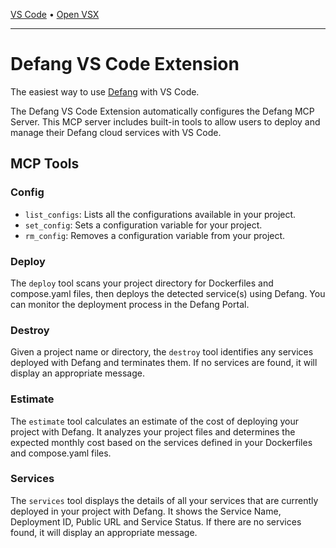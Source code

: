 [VS Code](https://marketplace.visualstudio.com/items?itemName=DefangLabs.defang) • [Open VSX](https://open-vsx.org/extension/DefangLabs/defang)

---

# Defang VS Code Extension

The easiest way to use [Defang](https://defang.io) with VS Code.

The Defang VS Code Extension automatically configures the Defang MCP Server. This MCP server includes built-in tools to allow users to deploy and manage their Defang cloud services with VS Code.

## MCP Tools

### Config

* `list_configs`: Lists all the configurations available in your project.
* `set_config`: Sets a configuration variable for your project.
* `rm_config`: Removes a configuration variable from your project.

### Deploy

The `deploy` tool scans your project directory for Dockerfiles and compose.yaml files, then deploys the detected service(s) using Defang. You can monitor the deployment process in the Defang Portal.

### Destroy

Given a project name or directory, the `destroy` tool identifies any services deployed with Defang and terminates them. If no services are found, it will display an appropriate message.

### Estimate

The `estimate` tool calculates an estimate of the cost of deploying your project with Defang. It analyzes your project files and determines the expected monthly cost based on the services defined in your Dockerfiles and compose.yaml files.

### Services

The `services` tool displays the details of all your services that are currently deployed in your project with Defang. It shows the Service Name, Deployment ID, Public URL and Service Status. If there are no services found, it will display an appropriate message.
